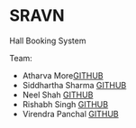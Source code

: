 # SRAVN
Hall Booking System

Team:
- Atharva More[GITHUB](@am-3)
- Siddhartha Sharma [GITHUB](@Siddharthaiiitt2021)
- Neel Shah [GITHUB](@Neelshah-01)
- Rishabh Singh [GITHUB](@Rishabh705)
- Virendra Panchal [GITHUB](@Virendra69)
